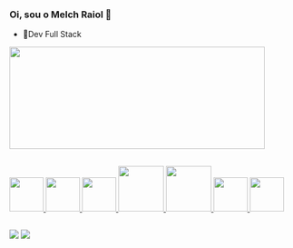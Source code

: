 ### Oi, sou o Melch Raiol 👋


- 🔭Dev Full Stack

<div align-item=center>
 <a href="https://github.com/melch-raiol">
  <img width="450em" height="180em" src="https://github-readme-stats-sigma-five.vercel.app/api?username=melch-raiol&show_icons=true&theme=nightowl&include_all_commits=true&count_private=true&custom_title=Melch%20Roza%20%27s%20GitHub%20Stats"/>
  
</div>

##

<div>
            <img  height="60em"src="https://cdn.jsdelivr.net/gh/devicons/devicon/icons/javascript/javascript-plain.svg" />
            <img height="60em" src="https://cdn.jsdelivr.net/gh/devicons/devicon/icons/html5/html5-original.svg" />
            <img height="60em" src="https://cdn.jsdelivr.net/gh/devicons/devicon/icons/css3/css3-original.svg" />
            <img height="80em"src="https://cdn.jsdelivr.net/gh/devicons/devicon/icons/nodejs/nodejs-original-wordmark.svg" />
            <img height="80em" src="https://cdn.jsdelivr.net/gh/devicons/devicon/icons/npm/npm-original-wordmark.svg" />
             <img height="60em"src="https://cdn.jsdelivr.net/gh/devicons/devicon/icons/postgresql/postgresql-original-wordmark.svg" />
            <img height="60em" src="https://cdn.jsdelivr.net/gh/devicons/devicon/icons/react/react-original-wordmark.svg" />
</div>

 ##
 
<div >
<a href = "mailto:melchraiol@hotmail.com"><img src="https://img.shields.io/badge/Hotmail-D14836?style=for-the-badge&logo=gmail&logoColor=white" target="_blank"></a>
<a href="https://www.linkedin.com/in/melch-raiol-202a0b24a/" target="_blank"><img src="https://img.shields.io/badge/-LinkedIn-%230077B5?style=for-the-badge&logo=linkedin&logoColor=white" target="_blank"></a>
</div>

